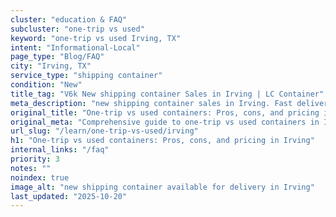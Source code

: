 ```yaml
---
cluster: "education & FAQ"
subcluster: "one-trip vs used"
keyword: "one-trip vs used Irving, TX"
intent: "Informational-Local"
page_type: "Blog/FAQ"
city: "Irving, TX"
service_type: "shipping container"
condition: "New"
title_tag: "V6k New shipping container Sales in Irving | LC Container"
meta_description: "new shipping container sales in Irving. Fast delivery, competitive pricing. Serving one trip vs used area. Quote ID: MOW. Call (214) 524-4168 for your free quote today."
original_title: "One-trip vs used containers: Pros, cons, and pricing in Irving | LC Container"
original_meta: "Comprehensive guide to one-trip vs used containers in Irving. Local since 2003. Call (214) 524-4168 for quotes."
url_slug: "/learn/one-trip-vs-used/irving"
h1: "One-trip vs used containers: Pros, cons, and pricing in Irving"
internal_links: "/faq"
priority: 3
notes: ""
noindex: true
image_alt: "new shipping container available for delivery in Irving"
last_updated: "2025-10-20"
---
```


<!-- TODO: Add unique city/inventory copy, images, and internal links here. -->
